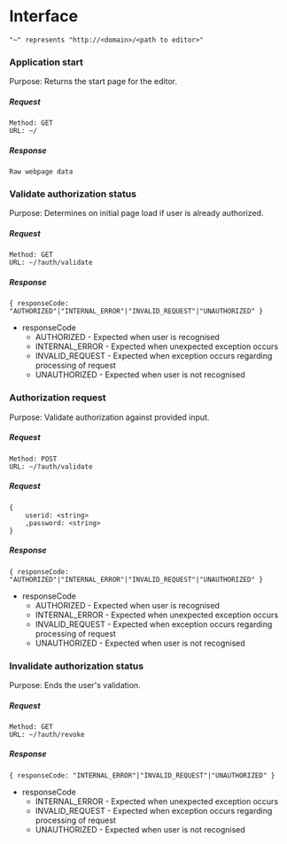 # Interface

`"~" represents "http://<domain>/<path to editor>"`

### Application start

Purpose: Returns the start page for the editor.

##### Request
```
Method: GET
URL: ~/
```
##### Response
```
Raw webpage data
```

### Validate authorization status

Purpose: Determines on initial page load if user is already authorized.

##### Request
```
Method: GET
URL: ~/?auth/validate
```
##### Response
```
{ responseCode: "AUTHORIZED"|"INTERNAL_ERROR"|"INVALID_REQUEST"|"UNAUTHORIZED" }
```
* responseCode
	* AUTHORIZED - Expected when user is recognised
	* INTERNAL_ERROR - Expected when unexpected exception occurs
	* INVALID_REQUEST - Expected when exception occurs regarding processing of request
	* UNAUTHORIZED - Expected when user is not recognised

### Authorization request

Purpose: Validate authorization against provided input.

##### Request
```
Method: POST
URL: ~/?auth/validate
```
##### Request
```
{
	userid: <string>
	,password: <string>
}
```
##### Response
```
{ responseCode: "AUTHORIZED"|"INTERNAL_ERROR"|"INVALID_REQUEST"|"UNAUTHORIZED" }
```
* responseCode
	* AUTHORIZED - Expected when user is recognised
	* INTERNAL_ERROR - Expected when unexpected exception occurs
	* INVALID_REQUEST - Expected when exception occurs regarding processing of request
	* UNAUTHORIZED - Expected when user is not recognised

### Invalidate authorization status

Purpose: Ends the user's validation.

##### Request
```
Method: GET
URL: ~/?auth/revoke
```
##### Response
```
{ responseCode: "INTERNAL_ERROR"|"INVALID_REQUEST"|"UNAUTHORIZED" }
```
* responseCode
	* INTERNAL_ERROR - Expected when unexpected exception occurs
	* INVALID_REQUEST - Expected when exception occurs regarding processing of request
	* UNAUTHORIZED - Expected when user is not recognised
